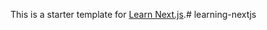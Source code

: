 This is a starter template for [Learn Next.js](https://nextjs.org/learn).#   l e a r n i n g - n e x t j s  
 